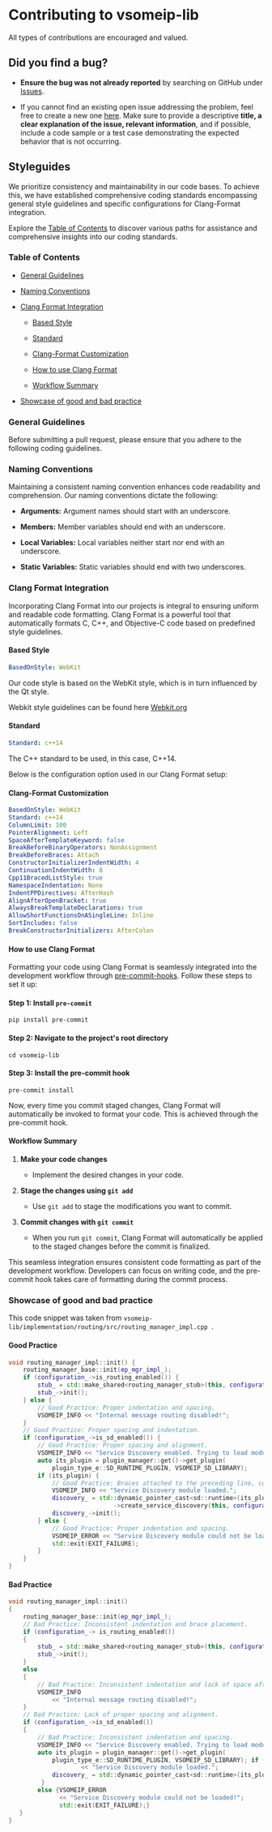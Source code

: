 # Contributing to vsomeip-lib

All types of contributions are encouraged and valued.

## Did you find a bug?

- **Ensure the bug was not already reported** by searching on GitHub under [Issues](https://github.com/COVESA/vsomeip/issues).

- If you cannot find an existing open issue addressing the problem, feel free to create a new one [here](https://github.com/COVESA/vsomeip/issues/new). Make sure to provide a descriptive **title, a clear explanation of the issue, relevant information**, and if possible, include a code sample or a test case demonstrating the expected behavior that is not occurring.

## Styleguides

We prioritize consistency and maintainability in our code bases. To achieve this, we have established comprehensive coding standards encompassing general style guidelines and specific configurations for Clang-Format integration.

Explore the [Table of Contents](#table-of-contents) to discover various paths for assistance and comprehensive insights into our coding standards.

### Table of Contents

- [General Guidelines](#general-guidelines)

- [Naming Conventions](#naming-conventions)

- [Clang Format Integration](#clang-format-integration)

  - [Based Style](#based-style)

  - [Standard](#standard)

  - [Clang-Format Customization](#clang-format-customization)

  - [How to use Clang Format](#how-to-use-clang-format)

  - [Workflow Summary](#workflow-summary)

- [Showcase of good and bad practice](#showcase-of-good-and-bad-practice)

### General Guidelines

Before submitting a pull request, please ensure that you adhere to the following coding guidelines.

### Naming Conventions

Maintaining a consistent naming convention enhances code readability and comprehension. Our naming conventions dictate the following:
   - **Arguments:** Argument names should start with an underscore.

   - **Members:** Member variables should end with an underscore.

   - **Local Variables:** Local variables neither start nor end with an underscore.

   - **Static Variables:** Static variables should end with two underscores.

### Clang Format Integration

Incorporating Clang Format into our projects is integral to ensuring uniform and readable code formatting. Clang Format is a powerful tool that automatically formats C, C++, and Objective-C code based on predefined style guidelines.

#### Based Style

```yaml
BasedOnStyle: WebKit
```
Our code style is based on the WebKit style, which is in turn influenced by the Qt style.

Webkit style guidelines can be found here [Webkit.org](https://www.webkit.org/code-style-guidelines/)

#### Standard

```yaml
Standard: c++14
```
The C++ standard to be used, in this case, C++14.

Below is the configuration option used in our Clang Format setup:

#### Clang-Format Customization

```yaml
BasedOnStyle: WebKit
Standard: c++14
ColumnLimit: 100
PointerAlignment: Left
SpaceAfterTemplateKeyword: false
BreakBeforeBinaryOperators: NonAssignment
BreakBeforeBraces: Attach
ConstructorInitializerIndentWidth: 4
ContinuationIndentWidth: 8
Cpp11BracedListStyle: true
NamespaceIndentation: None
IndentPPDirectives: AfterHash
AlignAfterOpenBracket: true
AlwaysBreakTemplateDeclarations: true
AllowShortFunctionsOnASingleLine: Inline
SortIncludes: false
BreakConstructorInitializers: AfterColon
```

#### How to use Clang Format

Formatting your code using Clang Format is seamlessly integrated into the development workflow through [pre-commit-hooks](https://github.com/pocc/pre-commit-hooks). Follow these steps to set it up:

#### Step 1: Install `pre-commit`

```
pip install pre-commit
```

#### Step 2: Navigate to the project's root directory

```
cd vsomeip-lib
```

#### Step 3: Install the pre-commit hook

```
pre-commit install
```

Now, every time you commit staged changes, Clang Format will automatically be invoked to format your code. This is achieved through the pre-commit hook.

#### Workflow Summary

1. **Make your code changes**
   - Implement the desired changes in your code.

2. **Stage the changes using `git add`**
   - Use `git add` to stage the modifications you want to commit.

3. **Commit changes with `git commit`**
   - When you run `git commit`, Clang Format will automatically be applied to the staged changes before the commit is finalized.

This seamless integration ensures consistent code formatting as part of the development workflow. Developers can focus on writing code, and the pre-commit hook takes care of formatting during the commit process.

### Showcase of good and bad practice

This code snippet was taken from `vsomeip-lib/implementation/routing/src/routing_manager_impl.cpp `.

#### Good Practice

```c++
void routing_manager_impl::init() {
    routing_manager_base::init(ep_mgr_impl_);
    if (configuration_->is_routing_enabled()) {
        stub_ = std::make_shared<routing_manager_stub>(this, configuration_);
        stub_->init();
    } else {
        // Good Practice: Proper indentation and spacing.
        VSOMEIP_INFO << "Internal message routing disabled!";
    }
    // Good Practice: Proper spacing and indentation.
    if (configuration_->is_sd_enabled()) {
        // Good Practice: Proper spacing and alignment.
        VSOMEIP_INFO << "Service Discovery enabled. Trying to load module.";
        auto its_plugin = plugin_manager::get()->get_plugin(
            plugin_type_e::SD_RUNTIME_PLUGIN, VSOMEIP_SD_LIBRARY);
        if (its_plugin) {
            // Good Practice: Braces attached to the preceding line, consistent spacing.
            VSOMEIP_INFO << "Service Discovery module loaded.";
            discovery_ = std::dynamic_pointer_cast<sd::runtime>(its_plugin)
                             ->create_service_discovery(this, configuration_);
            discovery_->init();
        } else {
            // Good Practice: Proper indentation and spacing.
            VSOMEIP_ERROR << "Service Discovery module could not be loaded!";
            std::exit(EXIT_FAILURE);
        }
    }
}
```

#### Bad Practice

```c++
void routing_manager_impl::init()
{
    routing_manager_base::init(ep_mgr_impl_);
    // Bad Practice: Inconsistent indentation and brace placement.
    if (configuration_-> is_routing_enabled())
    {
        stub_ = std::make_shared<routing_manager_stub>(this, configuration_);
        stub_->init();
    }
    else
    {
        // Bad Practice: Inconsistent indentation and lack of space after binary operators.
        VSOMEIP_INFO
            << "Internal message routing disabled!";
    }
    // Bad Practice: Lack of proper spacing and alignment.
    if (configuration_->is_sd_enabled())
    {
        // Bad Practice: Inconsistent indentation and spacing.
        VSOMEIP_INFO << "Service Discovery enabled. Trying to load module.";
        auto its_plugin = plugin_manager::get()->get_plugin(
            plugin_type_e::SD_RUNTIME_PLUGIN, VSOMEIP_SD_LIBRARY); if (its_plugin) {VSOMEIP_INFO
                    << "Service Discovery module loaded.";
            discovery_ = std::dynamic_pointer_cast<sd::runtime>(its_plugin)->create_service_discovery(this, configuration_);discovery_->init();
         }
        else {VSOMEIP_ERROR
              << "Service Discovery module could not be loaded!";
              std::exit(EXIT_FAILURE);}
   }
}
```
